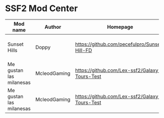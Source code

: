 # SSF2 Mod Center
|        Mod name         |    Author    |                   Homepage                    | Version |            Description             |
| ----------------------- | ------------ | --------------------------------------------- | ------- | ---------------------------------- |
| Sunset Hills            | Doppy        | https://github.com/pecefulpro/Sunset-Hill-FD  | 1.3.1.2 | A sonic mod over Final Destination |
| Me gustan las milanesas | McleodGaming | https://github.com/Lex-ssf2/Galaxy-Tours-Test | 1.3.1.0 | lorem ipsum or something like that |
| Me gustan las milanesas | McleodGaming | https://github.com/Lex-ssf2/Galaxy-Tours-Test | 1.3.1.0 | lorem ipsum or something like that |
